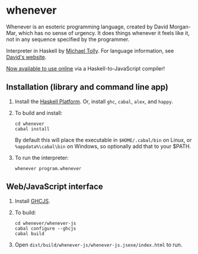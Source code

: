# whenever

Whenever is an esoteric programming language, created by David Morgan-Mar, which
has no sense of urgency. It does things whenever it feels like it, not in any
sequence specified by the programmer.

Interpreter in Haskell by [Michael Tolly](mailto:miketolly@gmail.com).
For language information, see [David's website](http://dangermouse.net/esoteric/whenever.html).

[Now available to use online](http://pages.cs.wisc.edu/~tolly/whenever-js.jsexe/)
via a Haskell-to-JavaScript compiler!

## Installation (library and command line app)

1.  Install the [Haskell Platform](http://www.haskell.org/platform/).
    Or, install `ghc`, `cabal`, `alex`, and `happy`.

2.  To build and install:

        cd whenever
        cabal install

    By default this will place the executable in `$HOME/.cabal/bin` on Linux,
    or `%appdata%\cabal\bin` on Windows, so optionally add that to your $PATH.

3.  To run the interpreter:

        whenever program.whenever

## Web/JavaScript interface

1.  Install [GHCJS](https://github.com/ghcjs/ghcjs).

2.  To build:

        cd whenever/whenever-js
        cabal configure --ghcjs
        cabal build

3.  Open `dist/build/whenever-js/whenever-js.jsexe/index.html` to run.
